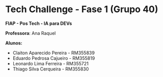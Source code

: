 # Tech Challenge - Fase 1 (Grupo 40)

**FIAP - Pos Tech - IA para DEVs**

**Professora**: Ana Raquel

**Alunos:**

- Claiton Aparecido Pereira - RM355839
- Eduardo Pedrosa Cajueiro  - RM355819
- Leonardo Lima Ferreira    - RM355721
- Thiago Silva Cerqueira    - RM355830      
